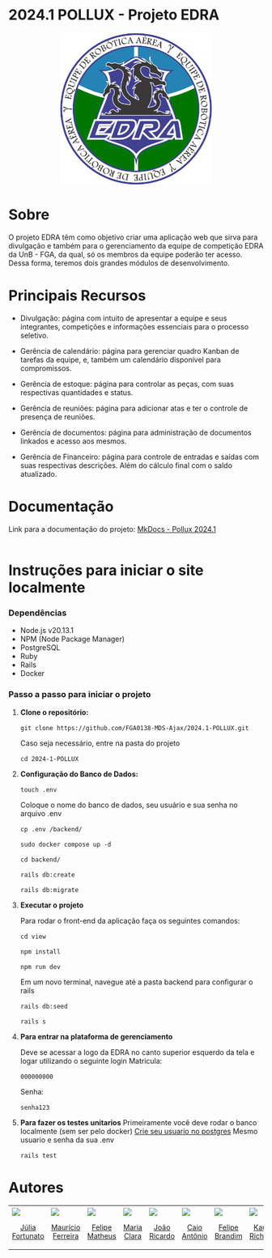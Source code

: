 # 2024.1 POLLUX - Projeto EDRA

<p align="center">
  <img src="./view/public/edraV.svg" height='300px' style={{ display: 'block', margin: 'auto', marginTop: '100px' }} />
</p>


# Sobre

O projeto EDRA têm como objetivo criar uma aplicação web que sirva para divulgação e também para o gerenciamento da equipe de competição EDRA da UnB - FGA, da qual, só os membros da equipe poderão ter acesso. Dessa forma, teremos dois grandes módulos de desenvolvimento.

# Principais Recursos 
- Divulgação: página com intuito de apresentar a equipe e seus integrantes, competições e informações essenciais para o processo seletivo.

- Gerência de calendário: página para gerenciar quadro Kanban de tarefas da equipe, e, também um calendário disponível para compromissos.

- Gerência de estoque: página para controlar as peças, com suas respectivas quantidades e status.

- Gerência de reuniões: página para adicionar atas e ter o controle de presença de reuniões.

- Gerência de documentos: página para administração de documentos linkados e acesso aos mesmos.

- Gerência de Financeiro: página para controle de entradas e saídas com suas respectivas descrições. Além do cálculo final com o saldo atualizado.
  
# Documentação
Link para a documentação do projeto: [MkDocs - Pollux 2024.1](https://fga0138-mds-ajax.github.io/2024.1-POLLUX/) <br><br>

# Instruções para iniciar o site localmente

### Dependências

- Node.js v20.13.1
- NPM (Node Package Manager)
- PostgreSQL
- Ruby
- Rails
- Docker

### Passo a passo para iniciar o projeto

1.  **Clone o repositório:**

    ```
    git clone https://github.com/FGA0138-MDS-Ajax/2024.1-POLLUX.git
    ``` 
    Caso seja necessário, entre na pasta do projeto
    ```
    cd 2024-1-POLLUX
    ```

2.  **Configuração do Banco de Dados:**
    ```
    touch .env
    ```
    Coloque o nome do banco de dados, seu usuário e sua senha no arquivo .env
    ```
    cp .env /backend/
    ```
    ```
    sudo docker compose up -d
    ```
    ```
    cd backend/
    ```
    ```
    rails db:create
    ```
    ```
    rails db:migrate
    ```
    
      
3.  **Executar  o projeto**

    Para rodar o front-end da aplicação faça os seguintes comandos:

    ```
    cd view
    ```
    ```
    npm install
    ```
    ```
    npm run dev
    ```

    Em um novo terminal, navegue até a pasta backend para configurar o rails
    ```
    rails db:seed
    ```
    ```
    rails s
    ```
4.  **Para entrar na plataforma de gerenciamento**
   
    Deve se acessar a logo da EDRA no canto superior esquerdo da tela e logar utilizando o seguinte login
    Matricula:
    ```
    000000000
    ```
    Senha:
    ```
    senha123
    ```
5. **Para fazer os testes unitarios**
    Primeiramente você deve rodar o banco localmente (sem ser pelo docker)
    [Crie seu usuario no postgres](https://rpg.consudata.com.br/posts/2021-03-30-papeis-e-usurios-no-postgresql/)
    Mesmo usuario e senha da sua .env
    ```
    rails test
    ```

# Autores

 <table>
    <tr>
      <td valign="top">
        <a href="https://github.com/julia-fortunato">
          <img align="center" src="https://github.com/julia-fortunato.png" height="100" />
          <p align="center"> Júlia Fortunato </p>
        </a>
      </td>
      <td valign="top">
        <a href="https://github.com/Mauriciofearauj">
          <img align="center" src="https://github.com/Mauriciofearauj.png" height="100" />
          <p align="center"> Maurício Ferreira </p>
        </a>
      </td>
      <td valign="top">
        <a href="https://github.com/femathrl">
          <img align="center" src="https://github.com/femathrl.png" height="100" />
          <p align="center"> Felipe Matheus </p>
        </a>
      </td>
      <td valign="top">
        <a href="https://github.com/Oleari19">
          <img align="center" src="https://github.com/Oleari19.png" height="100" />
          <p align="center"> Maria Clara </p>
        </a>
      </td>
      <td valign="top">
        <a href="https://github.com/jazzer0">
          <img align="center" src="https://github.com/jazzer0.png" height="100" />
          <p align="center"> João Ricardo </p>
        </a>
      </td>
      <td valign="top">
        <a href="https://github.com/Caio-Antonio">
          <img align="center" src="https://github.com/Caio-Antonio.png" height="100" />
          <p align="center"> Caio Antônio </p>
        </a>
      </td>
      <td valign="top">
        <a href="https://github.com/Felipe-Brandim">
          <img align="center" src="https://github.com/Felipe-Brandim.png" height="100" />
          <p align="center"> Felipe Brandim </p>
        </a>
      </td>
        <td valign="top">
        <a href="https://github.com/rich4rd1">
          <img align="center" src="https://github.com/rich4rd1.png" height="100" />
          <p align="center"> Kauã Richard </p>
        </a>
      </td>  
    </tr>
  </table>
</section>
